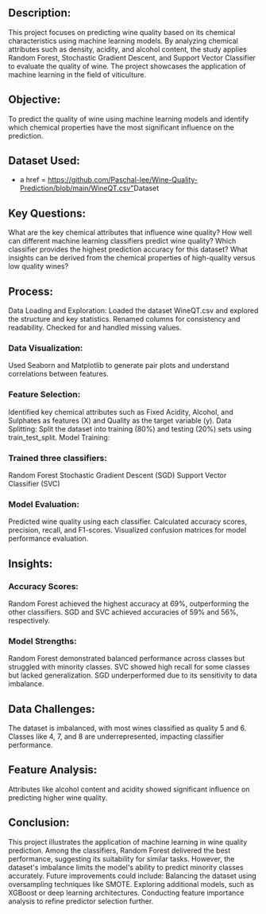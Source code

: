 ## Description:
This project focuses on predicting wine quality based on its chemical characteristics using machine learning models. By analyzing chemical attributes such as density, acidity, and alcohol content, the study applies Random Forest, Stochastic Gradient Descent, and Support Vector Classifier to evaluate the quality of wine. The project showcases the application of machine learning in the field of viticulture.

## Objective:
To predict the quality of wine using machine learning models and identify which chemical properties have the most significant influence on the prediction.

## Dataset Used:
- a href = <https://github.com/Paschal-lee/Wine-Quality-Prediction/blob/main/WineQT.csv">Dataset</a>

## Key Questions:
What are the key chemical attributes that influence wine quality?
How well can different machine learning classifiers predict wine quality?
Which classifier provides the highest prediction accuracy for this dataset?
What insights can be derived from the chemical properties of high-quality versus low quality wines?

## Process:
Data Loading and Exploration:
Loaded the dataset WineQT.csv and explored the structure and key statistics.
Renamed columns for consistency and readability.
Checked for and handled missing values.

### Data Visualization:
Used Seaborn and Matplotlib to generate pair plots and understand correlations between features.

### Feature Selection:
Identified key chemical attributes such as Fixed Acidity, Alcohol, and Sulphates as features (X) and Quality as the target variable (y).
Data Splitting:
Split the dataset into training (80%) and testing (20%) sets using train_test_split.
Model Training:

### Trained three classifiers:
Random Forest
Stochastic Gradient Descent (SGD)
Support Vector Classifier (SVC)

### Model Evaluation:
Predicted wine quality using each classifier.
Calculated accuracy scores, precision, recall, and F1-scores.
Visualized confusion matrices for model performance evaluation.

## Insights:
### Accuracy Scores:
Random Forest achieved the highest accuracy at 69%, outperforming the other classifiers.
SGD and SVC achieved accuracies of 59% and 56%, respectively.
### Model Strengths:
Random Forest demonstrated balanced performance across classes but struggled with minority classes.
SVC showed high recall for some classes but lacked generalization.
SGD underperformed due to its sensitivity to data imbalance.

## Data Challenges:
The dataset is imbalanced, with most wines classified as quality 5 and 6. Classes like 4, 7, and 8 are underrepresented, impacting classifier performance.

## Feature Analysis:
Attributes like alcohol content and acidity showed significant influence on predicting higher wine quality.

## Conclusion:
This project illustrates the application of machine learning in wine quality prediction. Among the classifiers, Random Forest delivered the best performance, suggesting its suitability for similar tasks. However, the dataset's imbalance limits the model's ability to predict minority classes accurately. Future improvements could include:
Balancing the dataset using oversampling techniques like SMOTE.
Exploring additional models, such as XGBoost or deep learning architectures.
Conducting feature importance analysis to refine predictor selection further.
